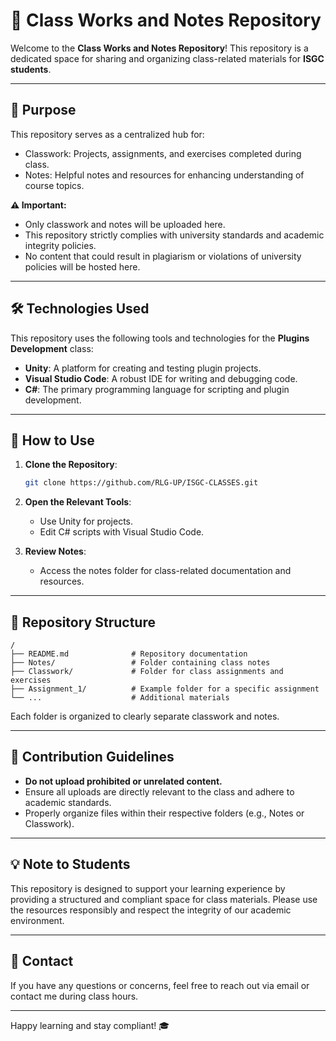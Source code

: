 # 📘 Class Works and Notes Repository

Welcome to the **Class Works and Notes Repository**! This repository is a dedicated space for sharing and organizing class-related materials for **ISGC students**.

---

## 🎯 Purpose
This repository serves as a centralized hub for:
- Classwork: Projects, assignments, and exercises completed during class.
- Notes: Helpful notes and resources for enhancing understanding of course topics.

**⚠️ Important:**
- Only classwork and notes will be uploaded here.
- This repository strictly complies with university standards and academic integrity policies.
- No content that could result in plagiarism or violations of university policies will be hosted here.

---

## 🛠️ Technologies Used
This repository uses the following tools and technologies for the **Plugins Development** class:

- **Unity**: A platform for creating and testing plugin projects.
- **Visual Studio Code**: A robust IDE for writing and debugging code.
- **C#**: The primary programming language for scripting and plugin development.

---

## 🚀 How to Use
1. **Clone the Repository**:
   ```bash
   git clone https://github.com/RLG-UP/ISGC-CLASSES.git
   ```
2. **Open the Relevant Tools**:
   - Use Unity for projects.
   - Edit C# scripts with Visual Studio Code.

3. **Review Notes**:
   - Access the notes folder for class-related documentation and resources.

---

## 📂 Repository Structure
```
/
├── README.md              # Repository documentation
├── Notes/                 # Folder containing class notes
├── Classwork/             # Folder for class assignments and exercises
├── Assignment_1/          # Example folder for a specific assignment
└── ...                    # Additional materials
```
Each folder is organized to clearly separate classwork and notes.

---

## 🤝 Contribution Guidelines
- **Do not upload prohibited or unrelated content.**
- Ensure all uploads are directly relevant to the class and adhere to academic standards.
- Properly organize files within their respective folders (e.g., Notes or Classwork).

---

## 💡 Note to Students
This repository is designed to support your learning experience by providing a structured and compliant space for class materials. Please use the resources responsibly and respect the integrity of our academic environment.

---

## 📧 Contact
If you have any questions or concerns, feel free to reach out via email or contact me during class hours.

---

Happy learning and stay compliant! 🎓
